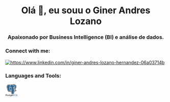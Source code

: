 <h1 align="center">Olá 👋, eu souu o Giner Andres Lozano</h1>
<h3 align="center">Apaixonado por Business Intelligence (BI) e análise de dados.</h3>

<h3 align="left">Connect with me:</h3>
<p align="left">
<a href="https://linkedin.com/in/https://www.linkedin.com/in/giner-andres-lozano-hernandez-06a03714b" target="blank"><img align="center" src="https://raw.githubusercontent.com/rahuldkjain/github-profile-readme-generator/master/src/images/icons/Social/linked-in-alt.svg" alt="https://www.linkedin.com/in/giner-andres-lozano-hernandez-06a03714b" height="30" width="40" /></a>
</p>

<h3 align="left">Languages and Tools:</h3>
<p align="left"> <a href="https://www.postgresql.org" target="_blank" rel="noreferrer"> <img src="https://raw.githubusercontent.com/devicons/devicon/master/icons/postgresql/postgresql-original-wordmark.svg" alt="postgresql" width="40" height="40"/> </a> </p>

<!---


- 👋 Olá eu sou o Giner Andres
- 🔭 Atualmente estou trabalhando como: senior service analyst.
- 🌱 Estou aprofundando o meu conhecimento em SQL para prosseguir com python.
- 💬 Pode-me questionar sobre SQL, Excel e Power BI, e num futuro não muito distante sobre Python.
- 👀 Interessado em melhorar os meus conhecimentos em analise de dados por meio de experiencis com os projetos desenvolvidos e a desenvolver. 
- 📫 você pode-me encontra no meu e-mail: giner1895@gmail.com ou onde posto o meu saber acumulado, experiencia, certificações e demais (linkedlin: www.linkedin.com/in/giner-andres-lozano-hernandez-06a03714b ).

<!---
Giner-andres/Giner-andres is a ✨ special ✨ repository because its `README.md` (this file) appears on your GitHub profile.
You can click the Preview link to take a look at your changes.
--->
